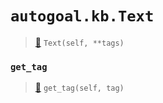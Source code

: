 # `autogoal.kb.Text`

> [📝](/usr/lib/python3/dist-packages/autogoal/kb/_data.py#L389)
> `Text(self, **tags)`

### `get_tag`

> [📝](/usr/lib/python3/dist-packages/autogoal/kb/_data.py#L283)
> `get_tag(self, tag)`

